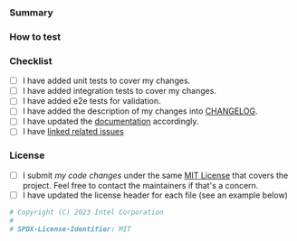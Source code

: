 <!-- Contributing guide: https://github.com/openvinotoolkit/datumaro/blob/develop/CONTRIBUTING.md -->

### Summary

<!--
Resolves #111 and #222.
Depends on #1000 (for series of dependent commits).

This PR introduces this capability to make the project better in this and that.

- Added this feature
- Removed that feature
- Fixed the problem #1234
-->

### How to test
<!-- Describe the testing procedure for reviewers, if changes are
not fully covered by unit tests or manual testing can be complicated. -->

### Checklist
<!-- Put an 'x' in all the boxes that apply -->
- [ ] I have added unit tests to cover my changes.​
- [ ] I have added integration tests to cover my changes.​
- [ ] I have added e2e tests for validation.
- [ ] I have added the description of my changes into [CHANGELOG](./CHANGELOG.md).​
- [ ] I have updated the [documentation](./site/content) accordingly.
- [ ] I have [linked related issues](
  https://help.github.com/en/github/managing-your-work-on-github/linking-a-pull-request-to-an-issue#linking-a-pull-request-to-an-issue-using-a-keyword)

### License

- [ ] I submit _my code changes_ under the same [MIT License](
  https://github.com/openvinotoolkit/datumaro/blob/develop/LICENSE) that covers the project.
  Feel free to contact the maintainers if that's a concern.
- [ ] I have updated the license header for each file (see an example below)

```python
# Copyright (C) 2023 Intel Corporation
#
# SPDX-License-Identifier: MIT
```
